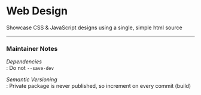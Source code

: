 # Web Design
Showcase CSS & JavaScript designs using a single, simple html source


--------------------------------------------------------------------------------
### Maintainer Notes

*Dependencies*  
: Do not `--save-dev`

*Semantic Versioning*  
: Private package is never published, so increment on every commit (build)
